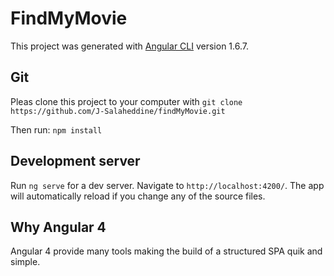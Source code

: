 # FindMyMovie

This project was generated with [Angular CLI](https://github.com/angular/angular-cli) version 1.6.7.

## Git

Pleas clone this project to your computer with `git clone https://github.com/J-Salaheddine/findMyMovie.git`

Then run: `npm install`

## Development server

Run `ng serve` for a dev server. Navigate to `http://localhost:4200/`. The app will automatically reload if you change any of the source files.

## Why Angular 4

Angular 4 provide many tools making the build of a structured SPA quik and simple. 
